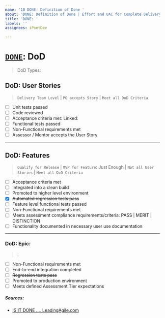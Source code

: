 ```yaml
---
name: '10 DONE: Definition of Done '
about: 'DONE: Definition of Done | Effort and UAC for Complete Delivery'
title: 'DONE: '
labels: ''
assignees: iPoetDev

---
```


# **[`DONE`]()**: DoD
> DoD Types:

## DoD: User Stories
> `Delivery Team Level` | `PO accepts Story` | `Meet all DoD Criteria`

- [ ] Unit tests passed
- [ ] Code reviewed
- [ ] Acceptance criteria met: Linked:
- [ ] Functional tests passed
- [ ] Non-Functional requirements met
- [ ] Assessor / Mentor accepts the User Story

---

## DoD: Features
> `Qualify for Release`  |  `MVP for Feature`: Just Enough |  `Not all User Stories` | `Meet all DoD Criteria`

- [ ] Acceptance criteria met
- [ ] Integrated into a clean build
- [ ] Promoted to higher level environment
- [X] ~~Automated regression tests pass~~
- [ ] Feature level functional tests passed
- [ ] Non-Functional requirements met
- [ ] Meets assessment compliance requirements/criteria: PASS | MERIT | DISTINCTION
- [ ] Functionality documented in necessary user use documentation

---

### DoD: Epic:
> .

- [ ] Non-Functional requirements met
- [ ] End-to-end integration completed
- [ ] ~~Regression tests pass~~
- [ ] Promoted to production environment
- [ ] Meets defined Assessment Tier expectations

##### Sources:

- [IS IT DONE ..., LeadingAgile.com](https://www.leadingagile.com/2017/02/definition-of-done)
